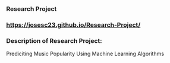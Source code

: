 ### Research Project
### https://josesc23.github.io/Research-Project/

### Description of Research Project:

Prediciting Music Popularity Using Machine Learning Algorithms
